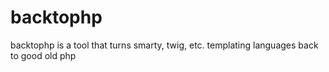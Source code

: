 backtophp
=========

backtophp is a tool that turns smarty, twig, etc. templating languages back to good old php